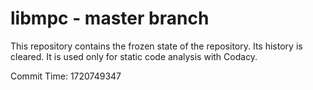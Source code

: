 # libmpc - master branch

This repository contains the frozen state of the repository.
Its history is cleared. It is used only for static code
analysis with Codacy.

Commit Time: 1720749347